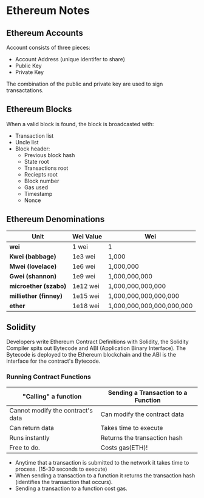 # Ethereum Notes

## Ethereum Accounts
Account consists of three pieces:
- Account Address (unique identifer to share)
- Public Key
- Private Key

The combination of the public and private key are used to sign transactations.


## Ethereum Blocks
When a valid block is found, the block is broadcasted with:
- Transaction list
- Uncle list
- Block header:
  - Previous block hash
  - State root
  - Transactions root
  - Reciepts root
  - Block number
  - Gas used
  - Timestamp
  - Nonce
## Ethereum Denominations
| Unit                    | Wei Value | Wei                                       |
|-------------------------|-----------|-------------------------------------------|
| **wei**                 | 1 wei     | 1                                         |
| **Kwei (babbage)**      | 1e3 wei   | 1,000                                     |
| **Mwei (lovelace)**     | 1e6 wei   | 1,000,000                                 |
| **Gwei (shannon)**      | 1e9 wei   | 1,000,000,000                             |
| **microether (szabo)**  | 1e12 wei  | 1,000,000,000,000                         |
| **milliether (finney)** | 1e15 wei  | 1,000,000,000,000,000                     |
| **ether**               | 1e18 wei  | 1,000,000,000,000,000,000                 |


## Solidity
Developers write Ethereum Contract Definitions with Solidity, the Solidity Compiler spits out Bytecode and ABI (Application Binary Interface). The Bytecode is deployed to the Ethereum blockchain and the ABI is the interface for the contract's Bytecode.

### Running Contract Functions
| "Calling" a function | Sending a Transaction to a Function |
|------------------------------------|-------------------------------|
| Cannot modify the contract's data  | Can modify the contract data  |
| Can return data                    | Takes time to execute         |
| Runs instantly                     | Returns the transaction hash  |
| Free to do.                        | Costs gas(ETH)!               |

- Anytime that a transaction is submitted to the network it takes time to process. (15-30 seconds to execute)
- When sending a transaction to a function it returns the transaction hash (identifies the transaction that occurs).
- Sending a transaction to a function cost gas.
